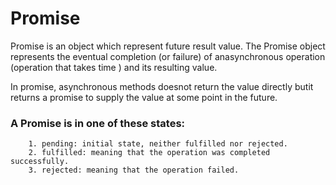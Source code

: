 # Promise

Promise is an object which represent future result value.
The Promise object represents the eventual completion (or failure) of anasynchronous operation (operation that takes time ) and its resulting value.

In promise, asynchronous methods doesnot return the value directly butit returns a promise to supply the value at some point in the future.

### A Promise is in one of these states:

        1. pending: initial state, neither fulfilled nor rejected.
        2. fulfilled: meaning that the operation was completed successfully.
        3. rejected: meaning that the operation failed.
